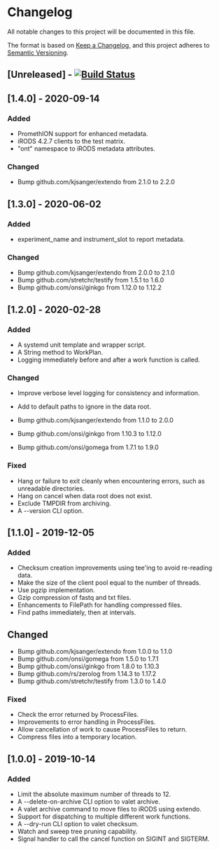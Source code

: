 # Changelog
All notable changes to this project will be documented in this file.

The format is based on [Keep a Changelog](https://keepachangelog.com/en/1.0.0/),
and this project adheres to [Semantic Versioning](https://semver.org/spec/v2.0.0.html).

## [Unreleased] - [![Build Status](https://travis-ci.org/kjsanger/valet.svg?branch=devel)](https://travis-ci.org/kjsanger/valet)

## [1.4.0] - 2020-09-14

### Added

- PromethION support for enhanced metadata.
- iRODS 4.2.7 clients to the test matrix.
- "ont" namespace to iRODS metadata attributes.

### Changed

- Bump github.com/kjsanger/extendo from 2.1.0 to 2.2.0

## [1.3.0] - 2020-06-02

### Added

- experiment_name and instrument_slot to report metadata.

### Changed

- Bump github.com/kjsanger/extendo from 2.0.0 to 2.1.0
- Bump github.com/stretchr/testify from 1.5.1 to 1.6.0
- Bump github.com/onsi/ginkgo from 1.12.0 to 1.12.2

## [1.2.0] - 2020-02-28

### Added

- A systemd unit template and wrapper script.
- A String method to WorkPlan.
- Logging immediately before and after a work function is called.

### Changed

- Improve verbose level logging for consistency and information.
- Add to default paths to ignore in the data root.

- Bump github.com/kjsanger/extendo from 1.1.0 to 2.0.0
- Bump github.com/onsi/ginkgo from 1.10.3 to 1.12.0
- Bump github.com/onsi/gomega from 1.7.1 to 1.9.0

### Fixed

- Hang or failure to exit cleanly when encountering errors, such as
  unreadable directories.
- Hang on cancel when data root does not exist.
- Exclude TMPDIR from archiving.
- A --version CLI option.

## [1.1.0] - 2019-12-05

### Added

- Checksum creation improvements using tee'ing to avoid re-reading data.
- Make the size of the client pool equal to the number of threads.
- Use pgzip implementation.
- Gzip compression of fastq and txt files.
- Enhancements to FilePath for handling compressed files.
- Find paths immediately, then at intervals.

## Changed

- Bump github.com/kjsanger/extendo from 1.0.0 to 1.1.0
- Bump github.com/onsi/gomega from 1.5.0 to 1.7.1
- Bump github.com/onsi/ginkgo from 1.8.0 to 1.10.3
- Bump github.com/rs/zerolog from 1.14.3 to 1.17.2
- Bump github.com/stretchr/testify from 1.3.0 to 1.4.0

### Fixed

- Check the error returned by ProcessFiles.
- Improvements to error handling in ProcessFiles.
- Allow cancellation of work to cause ProcessFiles to return.
- Compress files into a temporary location.


## [1.0.0] - 2019-10-14

### Added

- Limit the absolute maximum number of threads to 12.
- A --delete-on-archive CLI option to valet archive.
- A valet archive command to move files to iRODS using extendo.
- Support for dispatching to multiple different work functions.
- A --dry-run CLI option to valet checksum.
- Watch and sweep tree pruning capability.
- Signal handler to call the cancel function on SIGINT and SIGTERM.

